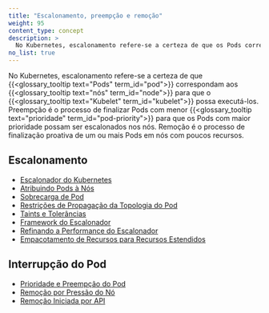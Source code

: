 ```yaml
---
title: "Escalonamento, preempção e remoção"
weight: 95
content_type: concept
description: >
  No Kubernetes, escalonamento refere-se a certeza de que os Pods correspondam aos nós para que o kubelet possa executá-los. Preempção é o processo de finalizar Pods com menor prioridade, para que os Pods com maior prioridade possam ser escalonados nos nós. Remoção é o processo de finalização proativa de um ou mais Pods em nós com poucos recursos.
no_list: true
---
```


No Kubernetes, escalonamento refere-se a certeza de que {{<glossary_tooltip text="Pods" term_id="pod">}}
correspondam aos {{<glossary_tooltip text="nós" term_id="node">}} para que o
{{<glossary_tooltip text="Kubelet" term_id="kubelet">}} possa executá-los. Preempção é o processo de finalizar Pods com menor {{<glossary_tooltip text="prioridade" term_id="pod-priority">}}
para que os Pods com maior prioridade possam ser escalonados nos nós. Remoção é o processo de finalização proativa de um ou mais Pods em nós com poucos recursos.

## Escalonamento

* [Escalonador do Kubernetes](/pt-br/docs/concepts/scheduling-eviction/kube-scheduler/)
* [Atribuindo Pods à Nós](/docs/concepts/scheduling-eviction/assign-pod-node/)
* [Sobrecarga de Pod](/pt-br/docs/concepts/scheduling-eviction/pod-overhead/)
* [Restrições de Propagação da Topologia do Pod](/docs/concepts/scheduling-eviction/topology-spread-constraints/)
* [Taints e Tolerâncias](/pt-br/docs/concepts/scheduling-eviction/taint-and-toleration/)
* [Framework do Escalonador](/docs/concepts/scheduling-eviction/scheduling-framework)
* [Refinando a Performance do Escalonador](/docs/concepts/scheduling-eviction/scheduler-perf-tuning/)
* [Empacotamento de Recursos para Recursos Estendidos](/docs/concepts/scheduling-eviction/resource-bin-packing/)

## Interrupção do Pod

* [Prioridade e Preempção do Pod](/docs/concepts/scheduling-eviction/pod-priority-preemption/)
* [Remoção por Pressão do Nó](/docs/concepts/scheduling-eviction/node-pressure-eviction/)
* [Remoção Iniciada por API](/docs/concepts/scheduling-eviction/api-eviction/)
